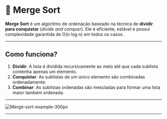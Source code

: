 # 🧩 Merge Sort

**Merge Sort** é um algoritmo de ordenação baseado na técnica de **dividir para conquistar** (*divide and conquer*). Ele é eficiente, estável e possui complexidade garantida de O(n log n) em todos os casos.

---
## Como funciona?

1. **Dividir**: A lista é dividida recursivamente ao meio até que cada sublista contenha apenas um elemento.
2. **Conquistar**: As sublistas de um único elemento são combinadas ordenadamente.
3. **Combinar**: As sublistas ordenadas são mescladas para formar uma lista maior também ordenada.

---
![Merge-sort-example-300px](https://github.com/user-attachments/assets/57603eed-a9ce-48f7-872a-40d70f70cf4f)


---


